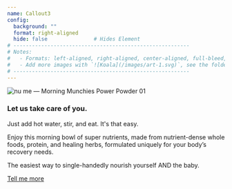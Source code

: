 ```yaml
---
name: Callout3
config:
  background: ""
  format: right-aligned
  hide: false               # Hides Element
# ---------------------------------------------------------
# Notes:
#   - Formats: left-aligned, right-aligned, center-aligned, full-bleed, big-numbers
#   - Add more images with `![Koala](/images/art-1.svg)`, see the folder: static/images
# ---------------------------------------------------------
---
```


<section>

![nu me &mdash; Morning Munchies Power Powder 01](/images/nume-package.png)

</section>

<section>

### **Let us take care of you.**

Just add hot water, stir, and eat.  It's that easy.

Enjoy this morning bowl of super nutrients, made from nutrient-dense whole foods, protein, and healing herbs, formulated uniquely for your body’s recovery needs.

The easiest way to single-handedly nourish yourself AND the baby.

<a href="#tell-me-more" class="callout-cta">Tell me more</a>

</section>
